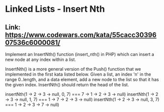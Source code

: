 # Linked Lists - Insert Nth

## Link: https://www.codewars.com/kata/55cacc3039607536c6000081/

Implement an InsertNth() function (insert_nth() in PHP) which can insert a new node at any index within a list.

InsertNth() is a more general version of the Push() function that we implemented in the first kata listed below. Given a list, an index 'n' in the range 0..length, and a data element, add a new node to the list so that it has the given index. InsertNth() should return the head of the list.

insertNth(1 -> 2 -> 3 -> null, 0, 7) === 7 -> 1 -> 2 -> 3 -> null)
insertNth(1 -> 2 -> 3 -> null, 1, 7) === 1 -> 7 -> 2 -> 3 -> null)
insertNth(1 -> 2 -> 3 -> null, 3, 7) === 1 -> 2 -> 3 -> 7 -> null)
